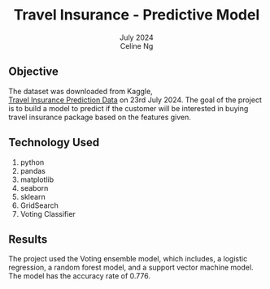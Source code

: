 <h1><center>Travel Insurance - Predictive Model</center></h1>
<center>July 2024</center>
<center>Celine Ng</center>


## Objective<br>

The dataset was downloaded from Kaggle, <br>[Travel Insurance Prediction Data](https://www.kaggle.com/datasets/tejashvi14/travel-insurance-prediction-data)
on 23rd July 2024. The goal of the project is to build a model to predict 
if the customer will 
be interested in buying travel insurance package based on the features
given. 

## Technology Used
1. python
2. pandas
3. matplotlib
4. seaborn
5. sklearn
6. GridSearch
7. Voting Classifier

## Results
The project used the Voting ensemble model, which includes, a logistic <br>
regression, a random forest model, and a support vector machine model. <br>
The model has the accuracy rate of 0.776. 


